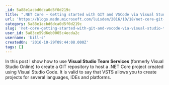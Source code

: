 ```yaml
---
_id: 5a88e1acbd6dca0d5f0d219c
title: ".NET Core – Getting started with GIT and VSCode via Visual Studio Team Services"
url: 'https://blogs.msdn.microsoft.com/luisdem/2016/10/18/net-core-git-vsts-vscode/'
category: 5a88e1acbd6dca0d5f0d219c
slug: 'net-core-getting-started-with-git-and-vscode-via-visual-studio-team-services'
user_id: 5a83ce59d6eb0005c4ecda2c
username: 'bill-s'
createdOn: '2016-10-29T09:44:08.000Z'
tags: []
---
```


In this post I show how to use <strong>Visual Studio Team Services</strong> (formerly Visual Studio Online) to create a GIT repository to host a .NET Core project created using Visual Studio Code. It is valid to say that VSTS allows you to create projects for several languages, IDEs and platforms.
